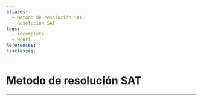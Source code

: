 ```yaml
---
aliases:
  - Metodo de resolución SAT
  - Resolucion SAT
tags:
  - incomplete
  - Heuri
References: 
cssclasses:
---
```

# Metodo de resolución SAT

***
